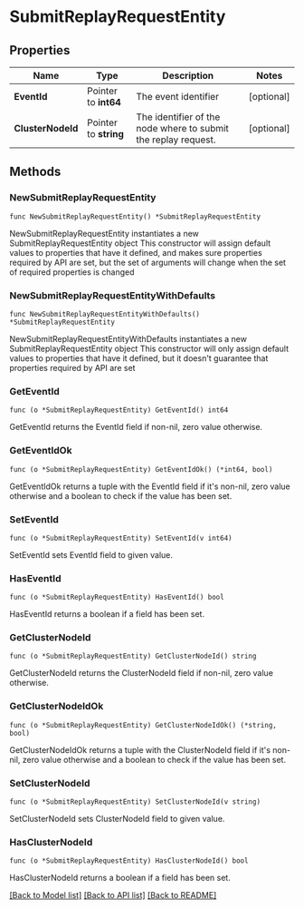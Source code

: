 # SubmitReplayRequestEntity

## Properties

Name | Type | Description | Notes
------------ | ------------- | ------------- | -------------
**EventId** | Pointer to **int64** | The event identifier | [optional] 
**ClusterNodeId** | Pointer to **string** | The identifier of the node where to submit the replay request. | [optional] 

## Methods

### NewSubmitReplayRequestEntity

`func NewSubmitReplayRequestEntity() *SubmitReplayRequestEntity`

NewSubmitReplayRequestEntity instantiates a new SubmitReplayRequestEntity object
This constructor will assign default values to properties that have it defined,
and makes sure properties required by API are set, but the set of arguments
will change when the set of required properties is changed

### NewSubmitReplayRequestEntityWithDefaults

`func NewSubmitReplayRequestEntityWithDefaults() *SubmitReplayRequestEntity`

NewSubmitReplayRequestEntityWithDefaults instantiates a new SubmitReplayRequestEntity object
This constructor will only assign default values to properties that have it defined,
but it doesn't guarantee that properties required by API are set

### GetEventId

`func (o *SubmitReplayRequestEntity) GetEventId() int64`

GetEventId returns the EventId field if non-nil, zero value otherwise.

### GetEventIdOk

`func (o *SubmitReplayRequestEntity) GetEventIdOk() (*int64, bool)`

GetEventIdOk returns a tuple with the EventId field if it's non-nil, zero value otherwise
and a boolean to check if the value has been set.

### SetEventId

`func (o *SubmitReplayRequestEntity) SetEventId(v int64)`

SetEventId sets EventId field to given value.

### HasEventId

`func (o *SubmitReplayRequestEntity) HasEventId() bool`

HasEventId returns a boolean if a field has been set.

### GetClusterNodeId

`func (o *SubmitReplayRequestEntity) GetClusterNodeId() string`

GetClusterNodeId returns the ClusterNodeId field if non-nil, zero value otherwise.

### GetClusterNodeIdOk

`func (o *SubmitReplayRequestEntity) GetClusterNodeIdOk() (*string, bool)`

GetClusterNodeIdOk returns a tuple with the ClusterNodeId field if it's non-nil, zero value otherwise
and a boolean to check if the value has been set.

### SetClusterNodeId

`func (o *SubmitReplayRequestEntity) SetClusterNodeId(v string)`

SetClusterNodeId sets ClusterNodeId field to given value.

### HasClusterNodeId

`func (o *SubmitReplayRequestEntity) HasClusterNodeId() bool`

HasClusterNodeId returns a boolean if a field has been set.


[[Back to Model list]](../README.md#documentation-for-models) [[Back to API list]](../README.md#documentation-for-api-endpoints) [[Back to README]](../README.md)


